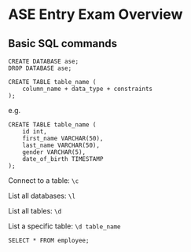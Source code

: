 # ASE Entry Exam Overview

## Basic SQL commands
```postgresql
CREATE DATABASE ase;
DROP DATABASE ase;
```

```postgresql
CREATE TABLE table_name (
    column_name + data_type + constraints
);
```
e.g.
```postgresql
CREATE TABLE table_name (
    id int,
    first_name VARCHAR(50),
    last_name VARCHAR(50),
    gender VARCHAR(5),
    date_of_birth TIMESTAMP
);
```

Connect to a table: ``\c``

List all databases: ``\l``

List all tables: ``\d``

List a specific table: ``\d table_name``

```postgresql
SELECT * FROM employee;
```